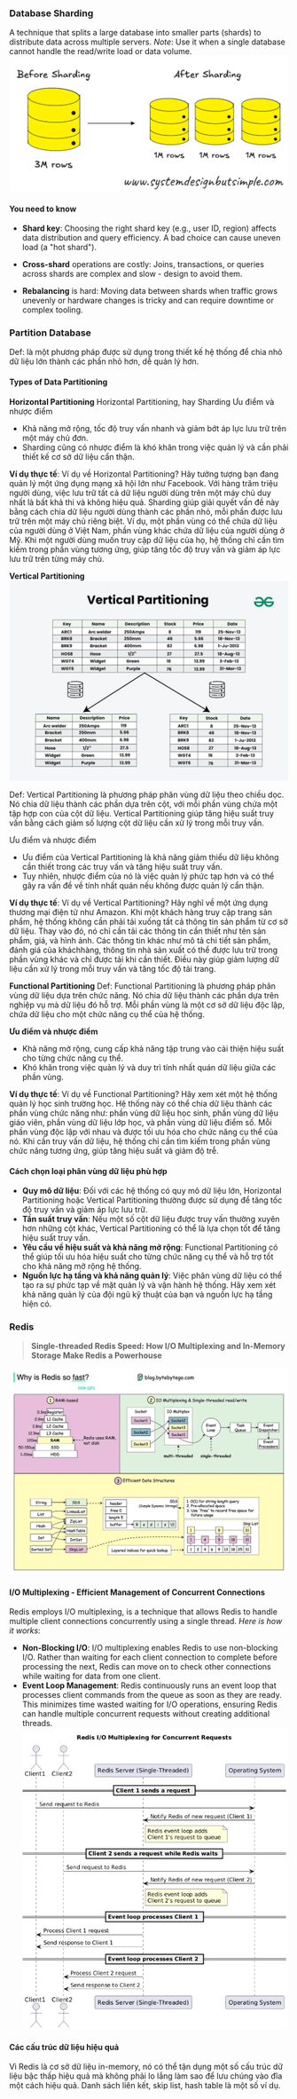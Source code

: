### Database Sharding
A technique that splits a large database into smaller parts (shards) to distribute data across multiple servers.
*Note*: Use it when a single database cannot handle the read/write load or data volume.
![database-sharding](./images/database-sharding.png)

#### You need to know
- **Shard key**: Choosing the right shard key (e.g., user ID, region) affects data distribution and query efficiency. A bad choice can cause uneven load (a "hot shard").

- **Cross-shard** operations are costly: Joins, transactions, or queries across shards are complex and slow - design to avoid them.

- **Rebalancing** is hard: Moving data between shards when traffic grows unevenly or hardware changes is tricky and can require downtime or complex tooling.


### Partition Database
Def: là một phương pháp được sử dụng trong thiết kế hệ thống để chia nhỏ dữ liệu lớn thành các phần nhỏ hơn, dễ quản lý hơn.

#### Types of Data Partitioning

**Horizontal Partitioning**
Horizontal Partitioning, hay Sharding
Ưu điểm và nhược điểm
- Khả năng mở rộng, tốc độ truy vấn nhanh và giảm bớt áp lực lưu trữ trên một máy chủ đơn.
- Sharding cũng có nhược điểm là khó khăn trong việc quản lý và cần phải thiết kế cơ sở dữ liệu cẩn thận.

**Ví dụ thực tế**: Ví dụ về Horizontal Partitioning? Hãy tưởng tượng bạn đang quản lý một ứng dụng mạng xã hội lớn như Facebook. Với hàng trăm triệu người dùng, việc lưu trữ tất cả dữ liệu người dùng trên một máy chủ duy nhất là bất khả thi và không hiệu quả. Sharding giúp giải quyết vấn đề này bằng cách chia dữ liệu người dùng thành các phần nhỏ, mỗi phần được lưu trữ trên một máy chủ riêng biệt. Ví dụ, một phần vùng có thể chứa dữ liệu của người dùng ở Việt Nam, phần vùng khác chứa dữ liệu của người dùng ở Mỹ. Khi một người dùng muốn truy cập dữ liệu của họ, hệ thống chỉ cần tìm kiếm trong phần vùng tương ứng, giúp tăng tốc độ truy vấn và giảm áp lực lưu trữ trên từng máy chủ.

**Vertical Partitioning**
![alt text](./images/vertical-partitioning.png)

Def: Vertical Partitioning là phương pháp phân vùng dữ liệu theo chiều dọc. Nó chia dữ liệu thành các phần dựa trên cột, với mỗi phần vùng chứa một tập hợp con của cột dữ liệu. Vertical Partitioning giúp tăng hiệu suất truy vấn bằng cách giảm số lượng cột dữ liệu cần xử lý trong mỗi truy vấn.

Ưu điểm và nhược điểm
- Ưu điểm của Vertical Partitioning là khả năng giảm thiểu dữ liệu không cần thiết trong các truy vấn và tăng hiệu suất truy vấn. 
-  Tuy nhiên, nhược điểm của nó là việc quản lý phức tạp hơn và có thể gây ra vấn đề về tính nhất quán nếu không được quản lý cẩn thận.

**Ví dụ thực tế**: Ví dụ về Vertical Partitioning? Hãy nghĩ về một ứng dụng thương mại điện tử như Amazon. Khi một khách hàng truy cập trang sản phẩm, hệ thống không cần phải tải xuống tất cả thông tin sản phẩm từ cơ sở dữ liệu. Thay vào đó, nó chỉ cần tải các thông tin cần thiết như tên sản phẩm, giá, và hình ảnh. Các thông tin khác như mô tả chi tiết sản phẩm, đánh giá của kháchhàng, thông tin nhà sản xuất có thể được lưu trữ trong phần vùng khác và chỉ được tải khi cần thiết. Điều này giúp giảm lượng dữ liệu cần xử lý trong mỗi truy vấn và tăng tốc độ tải trang.

**Functional Partitioning**
Def: Functional Partitioning là phương pháp phân vùng dữ liệu dựa trên chức năng. Nó chia dữ liệu thành các phần dựa trên nghiệp vụ mà dữ liệu đó hỗ trợ. Mỗi phần vùng là một cơ sở dữ liệu độc lập, chứa dữ liệu cho một chức năng cụ thể của hệ thống.

**Ưu điểm và nhược điểm**
- Khả năng mở rộng, cung cấp khả năng tập trung vào cải thiện hiệu suất cho từng chức năng cụ thể.
- Khó khăn trong việc quản lý và duy trì tính nhất quán dữ liệu giữa các phần vùng.

**Ví dụ thực tế**: Ví dụ về Functional Partitioning? Hãy xem xét một hệ thống quản lý học sinh trường học. Hệ thống này có thể chia dữ liệu thành các phần vùng chức năng như: phần vùng dữ liệu học sinh, phần vùng dữ liệu giáo viên, phần vùng dữ liệu lớp học, và phần vùng dữ liệu điểm số. Mỗi phần vùng độc lập với nhau và được tối ưu hóa cho chức năng cụ thể của nó. Khi cần truy vấn dữ liệu, hệ thống chỉ cần tìm kiếm trong phần vùng chức năng tương ứng, giúp tăng hiệu suất và giảm độ trễ.

#### Cách chọn loại phân vùng dữ liệu phù hợp
- **Quy mô dữ liệu**: Đối với các hệ thống có quy mô dữ liệu lớn, Horizontal Partitioning hoặc Vertical Partitioning thường được sử dụng để tăng tốc độ truy vấn và giảm áp lực lưu trữ.
- **Tần suất truy vấn**: Nếu một số cột dữ liệu được truy vấn thường xuyên hơn những cột khác, Vertical Partitioning có thể là lựa chọn tốt để tăng hiệu suất truy vấn.
- **Yêu cầu về hiệu suất và khả năng mở rộng**: Functional Partitioning có thể giúp tối ưu hóa hiệu suất cho từng chức năng cụ thể và hỗ trợ tốt cho khả năng mở rộng hệ thống.
- **Nguồn lực hạ tầng và khả năng quản lý**: Việc phân vùng dữ liệu có thể tạo ra sự phức tạp về mặt quản lý và vận hành hệ thống. Hãy xem xét khả năng quản lý của đội ngũ kỹ thuật của bạn và nguồn lực hạ tầng hiện có.

### Redis

> **Single-threaded Redis Speed: How I/O Multiplexing and In-Memory Storage Make Redis a Powerhouse**


![I/O Multiplexing](./images/io-multiplexing.png)

#### I/O Multiplexing -  Efficient Management of Concurrent Connections
Redis employs I/O multiplexing, is a technique that allows Redis to handle multiple client connections concurrently using a single thread. 
_Here is how it works_:
- **Non-Blocking I/O**: I/O multiplexing enables Redis to use non-blocking I/O. Rather than waiting for each client connection to complete before processing the next, Redis can move on to check other connections while waiting for data from one client.
- **Event Loop Management**: Redis continuously runs an event loop that processes client commands from the queue as soon as they are ready. This minimizes time wasted waiting for I/O operations, ensuring Redis can handle multiple concurrent requests without creating additional threads.
![Event Loop Management](./images/event-loop-management.png)

#### Các cấu trúc dữ liệu hiệu quả
Vì Redis là cơ sở dữ liệu in-memory, nó có thể tận dụng một số cấu trúc dữ liệu bậc thấp hiệu quả mà không phải lo lắng làm sao để lưu chúng vào đĩa một cách hiệu quả. Danh sách liên kết, skip list, hash table là một số ví dụ.
